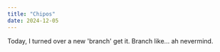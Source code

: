```yaml
---
title: "Chipos"
date: 2024-12-05
---
```


Today, I turned over a new 'branch' get it. Branch like... ah nevermind. 
